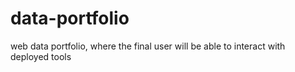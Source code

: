 # data-portfolio
web data portfolio, where the final user will be able to interact with deployed tools
